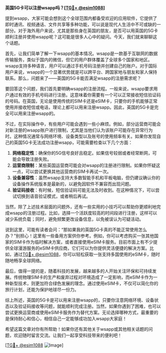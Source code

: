**英国5G卡可以注册wsapp吗？[[TG💪+ @esim1088](https://t.me/s/esim1088)]**

提到wsapp，大家可能会想到这个全球范围内都备受欢迎的应用软件，它提供了即时通讯、视频通话、文件共享等多种功能，可以说是现代人生活中不可或缺的一部分。对于海外用户来说，尤其是那些身在英国的朋友，是否可以用英国的5G卡顺利注册并使用wsapp呢？这可能是很多人心中的疑问。今天，我们就来聊聊这个话题。

首先，让我们简单了解一下wsapp的基本情况。wsapp是一款基于互联网的数据传输服务，类似于国内的微信，但它的用户群体覆盖了全球多个国家和地区。wsapp支持多种语言，用户可以通过手机号码注册并创建自己的账户。对于国际用户来说，wsapp的一个显著优势就是可以跨平台、跨国家地与朋友和家人保持联系。那么，问题来了——英国的5G卡能否满足wsapp的注册需求呢？

要回答这个问题，我们首先要明确wsapp的注册流程。一般来说，wsapp要求用户通过有效的手机号码进行注册。这意味着你需要有一个可以正常接收短信验证码的号码。在英国，无论是使用传统的SIM卡还是eSIM卡，只要你的手机能够正常使用并接收短信或电话，理论上都可以用来注册wsapp。因此，英国的5G卡是完全可以用来注册wsapp的。

不过，在实际操作中，有些用户可能会遇到一些小麻烦。例如，部分运营商可能会对新注册的wsapp账户进行限制，尤其是当他们认为该账户可能存在异常行为时。这种情况通常与网络环境、设备类型以及账号的使用频率有关。如果你发现自己的英国5G卡无法成功注册wsapp，可能需要检查以下几个方面：

1. **网络稳定性**：确保你的5G信号良好且稳定。如果信号较弱或者经常断网，可能会导致注册失败。
2. **运营商限制**：某些英国运营商可能会对wsapp的注册进行限制。如果你怀疑这一点，可以尝试更换其他运营商的SIM卡再试一次。
3. **设备兼容性**：虽然wsapp支持大多数智能手机和平板电脑，但仍建议确认你的设备操作系统版本是最新的，以避免因软件不兼容而出现问题。
4. **验证码接收**：有时候，短信验证码可能无法及时收到。在这种情况下，可以尝试切换到语音验证模式，或者稍后再试。

当然，除了上述技术层面的问题外，还有一些实用的小技巧可以帮助你更顺利地完成wsapp的注册过程。比如，选择一个活跃度较高的时间段进行注册，这样可以减少系统负载；同时，避免频繁更改设备信息，以免被误认为可疑活动。

说到这里，可能有读者会问：“那如果我的英国5G卡真的不能正常使用怎么办？”别担心！这里有一些备用方案供你参考。例如，你可以考虑购买一张其他国家的SIM卡作为临时解决方案，或者直接使用eSIM卡服务。目前市面上有不少提供全球漫游服务的eSIM卡供应商，它们可以为你提供灵活便捷的解决方案。比如，通过[TG💪+ @esim1088](https://t.me/s/esim1088)，你可以轻松获取一张支持多国使用的eSIM卡，随时随地畅享全球网络。

最后，值得一提的是，随着科技的发展，越来越多的人开始关注环保和可持续发展。传统物理SIM卡的生产和废弃过程对环境造成了一定影响，而eSIM卡作为一种新型技术，则更加符合绿色发展的理念。通过使用eSIM卡，不仅可以简化你的旅行计划，还能为保护地球尽一份力。

综上所述，英国的5G卡是可以用来注册wsapp的，只要你注意网络环境、设备状态以及验证码接收等问题，就能顺利完成注册。当然，如果你遇到了困难，也可以尝试更换运营商或使用eSIM卡服务作为替代方案。无论选择哪种方式，最重要的是保持耐心和信心，相信自己一定能够成功加入wsapp大家庭！

希望这篇文章对你有所帮助！如果你还有其他关于wsapp或其他相关话题的问题，欢迎随时留言交流。让我们一起享受科技带来的便利吧！

[[TG💪+ @esim1088](https://t.me/s/esim1088) ![Image](https://i.postimg.cc/4NQfJmqS/Snipaste-2025-05-13-00-14-12.png)]